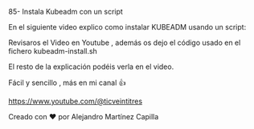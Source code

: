 85- Instala Kubeadm con un script

En el siguiente video explico como instalar KUBEADM usando un script: 

Revisaros el Video en Youtube , además os dejo el código usado en el fichero kubeadm-install.sh

El resto de la explicación podéis verla en el video.

Fácil y sencillo , más en mi canal 👍

https://www.youtube.com/@ticveintitres

Creado con ❤️ por Alejandro Martínez Capilla
